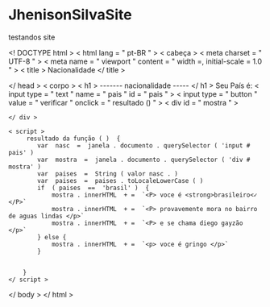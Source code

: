 # JhenisonSilvaSite
testandos site

<! DOCTYPE html >
< html  lang = " pt-BR " >
< cabeça >
    < meta  charset = " UTF-8 " >
    < meta  name = " viewport " content = " width =, initial-scale = 1.0 " >
    < title > Nacionalidade </ title >

</ head >
< corpo >
    < h1 > ------- nacionalidade ----- </ h1 >
    Seu País é: < input  type = " text " name = " pais " id = " pais " >
    < input  type = " button " value = " verificar " onclick = " resultado () " >
    < div  id = " mostra " >

    </ div >

    < script >
         resultado da função ( )  {
            var  nasc  =  janela . documento . querySelector ( 'input # pais' )
            var  mostra  =  janela . documento . querySelector ( 'div # mostra' ) 
            var  paises  =  String ( valor nasc . )
            var  paises  =  paises . toLocaleLowerCase ( )
            if  ( paises  ==  'brasil' )  {
                mostra . innerHTML  + =  `<P> voce é <strong>brasileiro<✓ </P>`
                mostra . innerHTML  + =  `<P> provavemente mora no bairro de aguas lindas </p>`
                mostra . innerHTML  + =  `<P> e se chama diego gayzão </p>`
            } else {
                mostra . innerHTML  + =  `<p> voce é gringo </p>`
            }
            
            
        }
    </ script >
</ body >
</ html >
